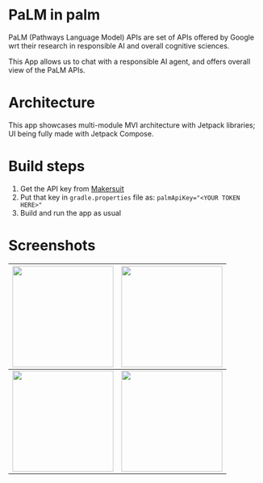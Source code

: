 # PaLM in palm
PaLM (Pathways Language Model) APIs are set of APIs offered by Google wrt their research in responsible AI and overall cognitive sciences.

This App allows us to chat with a responsible AI agent, and offers overall view of the PaLM APIs.

# Architecture
This app showcases multi-module MVI architecture with Jetpack libraries; UI being fully made with Jetpack Compose.

# Build steps
1. Get the API key from [Makersuit](https://makersuite.google.com/)
2. Put that key in `gradle.properties` file as: `palmApiKey="<YOUR TOKEN HERE>"`
3. Build and run the app as usual

# Screenshots
| <img src="https://raw.github.com/dkexception/PaLM-in-palm/main/screenshots/1.png" style=" width:200px" /> | <img src="https://raw.github.com/dkexception/PaLM-in-palm/main/screenshots/2.png" style=" width:200px" /> |
|--|--|
| <img src="https://raw.github.com/dkexception/PaLM-in-palm/main/screenshots/3.png" style=" width:200px" /> | <img src="https://raw.github.com/dkexception/PaLM-in-palm/main/screenshots/4.png" style=" width:200px" /> |
